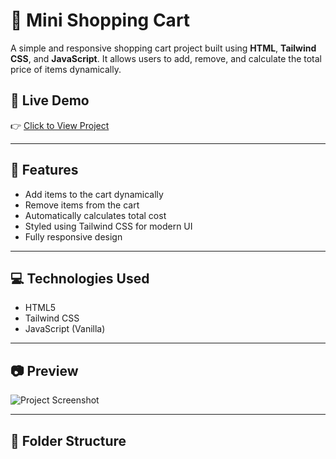 # 🛒 Mini Shopping Cart

A simple and responsive shopping cart project built using **HTML**, **Tailwind CSS**, and **JavaScript**. It allows users to add, remove, and calculate the total price of items dynamically.

## 🔗 Live Demo

👉 [Click to View Project](https://vandanasuccess.github.io/Mini-Shopping-Cart/)

---

## 📌 Features

- Add items to the cart dynamically
- Remove items from the cart
- Automatically calculates total cost
- Styled using Tailwind CSS for modern UI
- Fully responsive design

---

## 💻 Technologies Used

- HTML5
- Tailwind CSS
- JavaScript (Vanilla)

---

## 📷 Preview

![Project Screenshot](screenshot.png) <!-- Optional: You can add a screenshot image here -->

---

## 📁 Folder Structure

